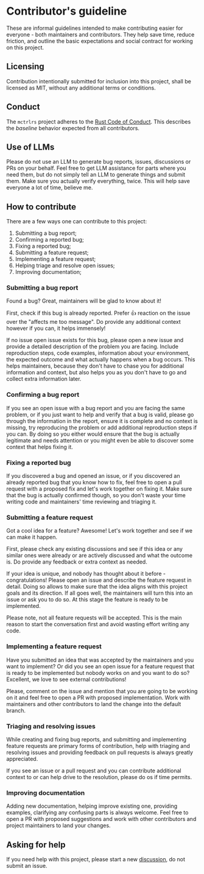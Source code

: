 # Contributor's guideline
These are informal guidelines intended to make contributing easier for
everyone - both maintainers and contributors. They help save time, reduce
friction, and outline the basic expectations and social contract for working on
this project.

## Licensing
Contribution intentionally submitted for inclusion into this project, shall be
licensed as MIT, without any additional terms or conditions.

## Conduct
The `mctrlrs` project adheres to the [Rust Code of Conduct](
https://github.com/rust-lang/rust/blob/master/CODE_OF_CONDUCT.md). This
describes the _baseline_ behavior expected from all contributors.

## Use of LLMs
Please do not use an LLM to generate bug reports, issues, discussions or PRs on
your behalf. Feel free to get LLM assistance for parts where you need them, but
do not simply tell an LLM to generate things and submit them. Make sure you
actually verify everything, twice. This will help save everyone a lot of time,
believe me.

## How to contribute
There are a few ways one can contribute to this project:
1. Submitting a bug report;
1. Confirming a reported bug;
1. Fixing a reported bug;
1. Submitting a feature request;
1. Implementing a feature request;
1. Helping triage and resolve open issues;
1. Improving documentation;

### Submitting a bug report
Found a bug? Great, maintainers will be glad to know about it!

First, check if this bug is already reported. Prefer :+1: reaction on the issue
over the "affects me too message". Do provide any additional context however if
you can, it helps immensely!

If no issue open issue exists for this bug, please open a new issue and provide
a detailed description of the problem you are facing. Include reproduction
steps, code examples, information about your environment, the expected outcome
and what actually happens when a bug occurs. This helps maintainers, because
they don't have to chase you for additional information and context, but also
helps you as you don't have to go and collect extra information later.

### Confirming a bug report
If you see an open issue with a bug report and you are facing the same problem,
or if you just want to help and verify that a bug is valid, please go through
the information in the report, ensure it is complete and no context is missing,
try reproducing the problem or add additional reproduction steps if you can. By
doing so you either would ensure that the bug is actually legitimate and needs
attention or you might even be able to discover some context that helps fixing
it.

### Fixing a reported bug
If you discovered a bug and opened an issue, or if you discovered an already
reported bug that you know how to fix, feel free to open a pull request with a
proposed fix and let's work together on fixing it. Make sure that the bug is
actually confirmed though, so you don't waste your time writing code and
maintainers' time reviewing and triaging it.

### Submitting a feature request
Got a cool idea for a feature? Awesome! Let's work together and see if we can
make it happen.

First, please check any existing discussions and see if this idea or any
similar ones were already or are actively discussed and what the outcome is. Do
provide any feedback or extra context as needed.

If your idea is unique, and nobody has thought about it before -
congratulations! Please open an issue and describe the feature request in
detail. Doing so allows to make sure that the idea aligns with this project
goals and its direction. If all goes well, the maintainers will turn this into
an issue or ask you to do so. At this stage the feature is ready to be
implemented.

Please note, not all feature requests will be accepted. This is the main reason
to start the conversation first and avoid wasting effort writing any code.

### Implementing a feature request
Have you submitted an idea that was accepted by the maintainers and you want to
implement? Or did you see an open issue for a feature request that is ready to
be implemented but nobody works on and you want to do so? Excellent, we love to
see external contributions!

Please, comment on the issue and mention that you are going to be working on it
and feel free to open a PR with proposed implementation. Work with maintainers
and other contributors to land the change into the default branch.


### Triaging and resolving issues
While creating and fixing bug reports, and submitting and implementing feature
requests are primary forms of contribution, help with triaging and resolving
issues and providing feedback on pull requests is always greatly appreciated.

If you see an issue or a pull request and you can contribute additional context
to or can help drive to the resolution, please do os if time permits.

### Improving documentation
Adding new documentation, helping improve existing one, providing examples,
clarifying any confusing parts is always welcome. Feel free to open a PR with
proposed suggestions and work with other contributors and project maintainers
to land your changes.

## Asking for help
If you need help with this project, please start a new [discussion](
https://github.com/software-artificer/mctrlrs/discussions/categories/help-and-support),
do not submit an issue.
